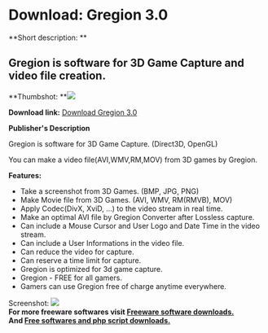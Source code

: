 # Download: Gregion 3.0

**Short description: **

## Gregion is software for 3D Game Capture and video file creation.

  
**Thumbshot: **![](http://www.freewarefiles.com/screenshot/gregion3_md.jpg)   
  
**Download link:** [Download Gregion 3.0](http://freesoftwares.boysofts.com/Gregion_program_57499.html)  
  

**Publisher's Description**  
  

Gregion is software for 3D Game Capture. (Direct3D, OpenGL)

You can make a video file(AVI,WMV,RM,MOV) from 3D games by Gregion.

**Features:**

  * Take a screenshot from 3D Games. (BMP, JPG, PNG) 
  * Make Movie file from 3D Games. (AVI, WMV, RM(RMVB), MOV) 
  * Apply Codec(DivX, XviD, ...) to the video stream in real time. 
  * Make an optimal AVI file by Gregion Converter after Lossless capture. 
  * Can include a Mouse Cursor and User Logo and Date Time in the video stream. 
  * Can include a User Informations in the video file. 
  * Can reduce the video for capture. 
  * Can reserve a time limit for capture. 
  * Gregion is optimized for 3d game capture. 
  * Gregion - FREE for all gamers. 
  * Gamers can use Gregion free of charge anytime everywhere. 

  
  
Screenshot: ![](http://www.freewarefiles.com/screenshot/gregion3.jpg)  
**For more freeware softwares visit [Freeware software downloads.](http://freesoftwares.boysofts.com/)**   
**And [Free softwares and php script downloads.](http://www.boysofts.com/)**

